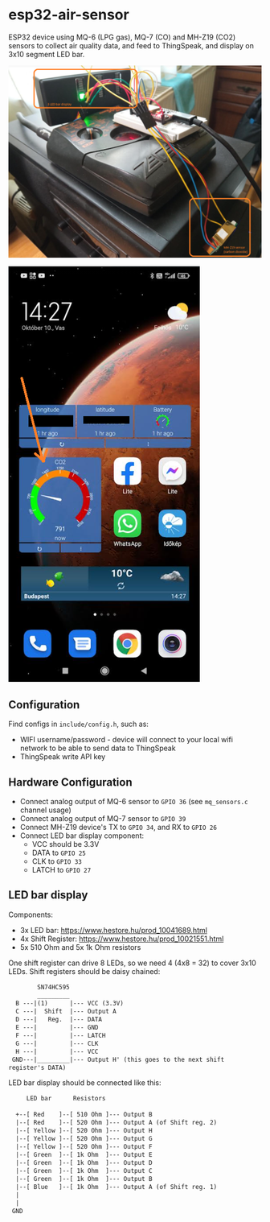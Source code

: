 # esp32-air-sensor

ESP32 device using MQ-6 (LPG gas), MQ-7 (CO) and MH-Z19 (CO2) sensors to collect air quality data, 
and feed to ThingSpeak, and display on 3x10 segment LED bar.

![ESP32 with CO2 sensor](https://raw.githubusercontent.com/akos-sereg/esp32-air-sensor/master/docs/wired.png)

![Mobile Screenshot](https://raw.githubusercontent.com/akos-sereg/esp32-air-sensor/master/docs/mobile-display.png)

## Configuration

Find configs in `include/config.h`, such as:
- WIFI username/password - device will connect to your local wifi network to be able to send data to ThingSpeak
- ThingSpeak write API key

## Hardware Configuration

- Connect analog output of MQ-6 sensor to `GPIO 36` (see `mq_sensors.c` channel usage)
- Connect analog output of MQ-7 sensor to `GPIO 39`
- Connect MH-Z19 device's TX to `GPIO 34`, and RX to `GPIO 26`
- Connect LED bar display component:
  - VCC should be 3.3V
  - DATA to `GPIO 25`
  - CLK to `GPIO 33`
  - LATCH to `GPIO 27`
    
## LED bar display

Components:
- 3x LED bar: https://www.hestore.hu/prod_10041689.html
- 4x Shift Register: https://www.hestore.hu/prod_10021551.html
- 5x 510 Ohm and 5x 1k Ohm resistors

One shift register can drive 8 LEDs, so we need 4 (4x8 = 32) to cover 3x10 LEDs. Shift 
registers should be daisy chained:

```
        SN74HC595
        _________
  B ---|(1)      |--- VCC (3.3V)
  C ---|  Shift  |--- Output A
  D ---|   Reg.  |--- DATA
  E ---|         |--- GND
  F ---|         |--- LATCH
  G ---|         |--- CLK
  H ---|         |--- VCC
 GND---|_________|--- Output H' (this goes to the next shift register's DATA)
```

LED bar display should be connected like this:

```
     LED bar      Resistors

  +--[ Red    ]--[ 510 Ohm ]--- Output B
  |--[ Red    ]--[ 520 Ohm ]--- Output A (of Shift reg. 2)
  |--[ Yellow ]--[ 520 Ohm ]--- Output H
  |--[ Yellow ]--[ 520 Ohm ]--- Output G
  |--[ Yellow ]--[ 520 Ohm ]--- Output F
  |--[ Green  ]--[ 1k Ohm  ]--- Output E
  |--[ Green  ]--[ 1k Ohm  ]--- Output D
  |--[ Green  ]--[ 1k Ohm  ]--- Output C
  |--[ Green  ]--[ 1k Ohm  ]--- Output B
  |--[ Blue   ]--[ 1k Ohm  ]--- Output A (of Shift reg. 1)
  |
  |
 GND
```
